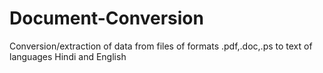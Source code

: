Document-Conversion
===================

Conversion/extraction of data from files of formats .pdf,.doc,.ps to text of languages Hindi and English
